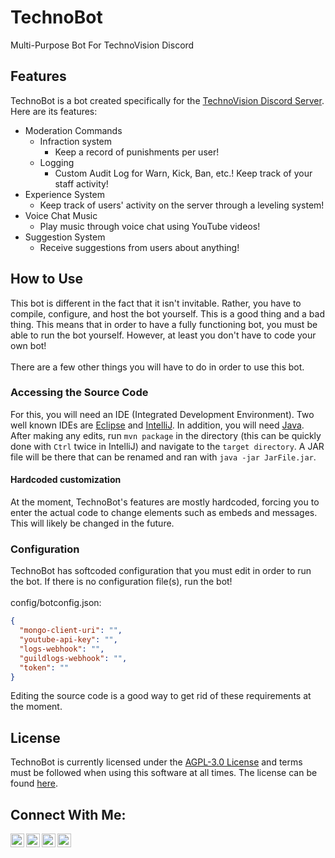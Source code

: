 # TechnoBot
Multi-Purpose Bot For TechnoVision Discord

## Features
TechnoBot is a bot created specifically for the [TechnoVision Discord Server](https://discord.gg/8NV6QYx). Here are its features:
- Moderation Commands
    - Infraction system
        - Keep a record of punishments per user!
    - Logging
        - Custom Audit Log for Warn, Kick, Ban, etc.! Keep track of your staff activity!
- Experience System
    - Keep track of users' activity on the server through a leveling system!
- Voice Chat Music
    - Play music through voice chat using YouTube videos!
- Suggestion System
    - Receive suggestions from users about anything!

## How to Use
This bot is different in the fact that it isn't invitable. Rather, you have to compile, configure, and host the bot yourself.
This is a good thing and a bad thing. This means that in order to have a fully functioning bot, you must be able to run the bot yourself.
However, at least you don't have to code your own bot!
<br /><br />
There are a few other things you will have to do in order to use this bot.

### Accessing the Source Code
For this, you will need an IDE (Integrated Development Environment). Two well known IDEs are [Eclipse](https://www.eclipse.org/ide/) and [IntelliJ](https://www.jetbrains.com/idea/).
In addition, you will need [Java](https://www.java.com/).
<br />
After making any edits, run `mvn package` in the directory (this can be quickly done with `Ctrl` twice in IntelliJ)
and navigate to the `target directory`. A JAR file will be there that can be renamed and ran with `java -jar JarFile.jar`.

#### Hardcoded customization
At the moment, TechnoBot's features are mostly hardcoded, forcing you to enter the actual code to change elements such as embeds and messages.
This will likely be changed in the future.

### Configuration
TechnoBot has softcoded configuration that you must edit in order to run the bot. If there is
no configuration file(s), run the bot!
<br /><br />
config/botconfig.json:
```json
{
  "mongo-client-uri": "",
  "youtube-api-key": "",
  "logs-webhook": "",
  "guildlogs-webhook": "",
  "token": ""
}
```
Editing the source code is a good way to get rid of these requirements at the moment.

## License
TechnoBot is currently licensed under the [AGPL-3.0 License](https://opensource.org/licenses/AGPL-3.0) and terms must be followed when using this software at all times.
The license can be found [here](https://github.com/TechnoVisionDev/TechnoBot/blob/master/COPYING).

## Connect With Me:

[<img align="left" alt="TechnoVisionTV | YouTube" width="22px" src="https://cdn.jsdelivr.net/npm/simple-icons@v3/icons/youtube.svg" />][youtube]
[<img align="left" alt="TechnoVisionTV | Twitter" width="22px" src="https://cdn.jsdelivr.net/npm/simple-icons@v3/icons/twitter.svg" />][twitter]
[<img align="left" alt="tomm.peters | Instagram" width="22px" src="https://cdn.jsdelivr.net/npm/simple-icons@v3/icons/instagram.svg" />][instagram]
[<img align="left" alt="TechnoVision | Instagram" width="22px" src="https://cdn.jsdelivr.net/npm/simple-icons@v3/icons/discord.svg" />][discord]
<br />

[youtube]: https://youtube.com/TechnoVisionTV
[twitter]: https://twitter.com/TechnoVisionTV
[instagram]: https://instagram.com/tomm.peters
[discord]: https://discord.gg/8NV6QYx

